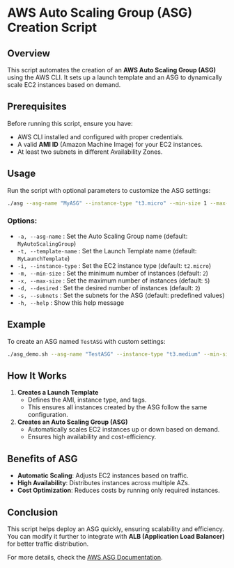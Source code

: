 # AWS Auto Scaling Group (ASG) Creation Script

## Overview
This script automates the creation of an **AWS Auto Scaling Group (ASG)** using the AWS CLI. It sets up a launch template and an ASG to dynamically scale EC2 instances based on demand.

## Prerequisites
Before running this script, ensure you have:
- AWS CLI installed and configured with proper credentials.
- A valid **AMI ID** (Amazon Machine Image) for your EC2 instances.
- At least two subnets in different Availability Zones.

## Usage
Run the script with optional parameters to customize the ASG settings:

```bash
./asg --asg-name "MyASG" --instance-type "t3.micro" --min-size 1 --max-size 3 --desired 2
```

### Options:
- `-a, --asg-name`      : Set the Auto Scaling Group name (default: `MyAutoScalingGroup`)
- `-t, --template-name` : Set the Launch Template name (default: `MyLaunchTemplate`)
- `-i, --instance-type` : Set the EC2 instance type (default: `t2.micro`)
- `-m, --min-size`      : Set the minimum number of instances (default: `2`)
- `-x, --max-size`      : Set the maximum number of instances (default: `5`)
- `-d, --desired`       : Set the desired number of instances (default: `2`)
- `-s, --subnets`       : Set the subnets for the ASG (default: predefined values)
- `-h, --help`          : Show this help message

## Example
To create an ASG named `TestASG` with custom settings:

```bash
./asg_demo.sh --asg-name "TestASG" --instance-type "t3.medium" --min-size 2 --max-size 6 --desired 3
```

## How It Works
1. **Creates a Launch Template**
   - Defines the AMI, instance type, and tags.
   - This ensures all instances created by the ASG follow the same configuration.
2. **Creates an Auto Scaling Group (ASG)**
   - Automatically scales EC2 instances up or down based on demand.
   - Ensures high availability and cost-efficiency.

## Benefits of ASG
- **Automatic Scaling**: Adjusts EC2 instances based on traffic.
- **High Availability**: Distributes instances across multiple AZs.
- **Cost Optimization**: Reduces costs by running only required instances.

## Conclusion
This script helps deploy an ASG quickly, ensuring scalability and efficiency. You can modify it further to integrate with **ALB (Application Load Balancer)** for better traffic distribution.

For more details, check the [AWS ASG Documentation](https://docs.aws.amazon.com/autoscaling/ec2/userguide/what-is-amazon-ec2-auto-scaling.html).

